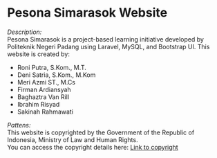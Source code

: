 # Pesona Simarasok Website

*Description:*  
Pesona Simarasok is a project-based learning initiative developed by Politeknik Negeri Padang using Laravel, MySQL, and Bootstrap UI. This website is created by:

- Roni Putra, S.Kom., M.T.
- Deni Satria, S.Kom., M.Kom
- Meri Azmi ST., M.Cs
- Firman Ardiansyah
- Baghaztra Van Rill
- Ibrahim Risyad
- Sakinah Rahmawati


*Pattens:*  
This website is copyrighted by the Government of the Republic of Indonesia, Ministry of Law and Human Rights.  
You can access the copyright details here: [Link to copyright](https://drive.google.com/file/d/1t4tLOknxbS3c5HVNKF1nyOy-rjP41WUl/view?usp=sharing)
